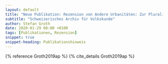 ```yaml
---
layout: default
title: "Neue Publikation: Rezension von Andere Urbanitäten: Zur Pluralität des Städtischen, herausgegeben von Brigitta Schmidt-Lauber"
subtitle: "Schweizerisches Archiv für Volkskunde"
author: Stefan Groth
date: 2020-01-29 08:00 +0100
tags: [Publikationen, Rezension]
snippet: true
snippet-heading: Publikationshinweis
---
```

{% reference Groth2019ap %} {% cite_details Groth2019ap %}
